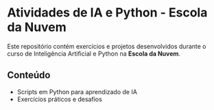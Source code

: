# Atividades de IA e Python - Escola da Nuvem  

Este repositório contém exercícios e projetos desenvolvidos durante o curso de Inteligência Artificial e Python na **Escola da Nuvem**.  

## Conteúdo  
- Scripts em Python para aprendizado de IA  
- Exercícios práticos e desafios  
